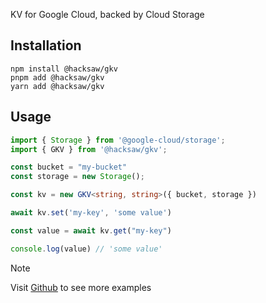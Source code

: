 KV for Google Cloud, backed by Cloud Storage

## Installation
```shell
npm install @hacksaw/gkv
pnpm add @hacksaw/gkv
yarn add @hacksaw/gkv
```

## Usage
```typescript
import { Storage } from '@google-cloud/storage';
import { GKV } from '@hacksaw/gkv';

const bucket = "my-bucket"
const storage = new Storage();

const kv = new GKV<string, string>({ bucket, storage })

await kv.set('my-key', 'some value')

const value = await kv.get("my-key")

console.log(value) // 'some value'
```

> [!NOTE]
> Visit [Github](https://github.com/hacksawsoftware/gkv/tree/main/examples) to see more examples

